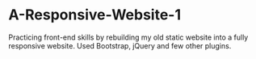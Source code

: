 # A-Responsive-Website-1
Practicing front-end skills by rebuilding my old static website into a fully responsive website.
Used Bootstrap, jQuery and few other plugins.
